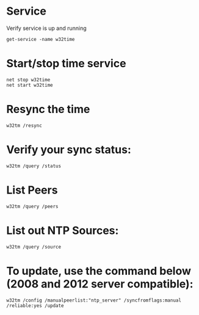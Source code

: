 # Service
Verify service is up and running
```
get-service -name w32time
```

# Start/stop  time service 
```
net stop w32time 
net start w32time 
```

# Resync the time 
```
w32tm /resync 
```

# Verify your sync status: 
```
w32tm /query /status 
```

# List Peers
```
w32tm /query /peers 
```

# List out NTP Sources: 
```
w32tm /query /source 
```

# To update, use the command below (2008 and 2012 server compatible): 
```
w32tm /config /manualpeerlist:"ntp_server" /syncfromflags:manual /reliable:yes /update
```
